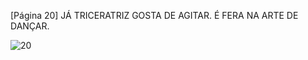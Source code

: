 [Página 20]
JÁ TRICERATRIZ GOSTA DE AGITAR.
É FERA NA ARTE DE DANÇAR.


![20](./img/page_20-01.jpg)
